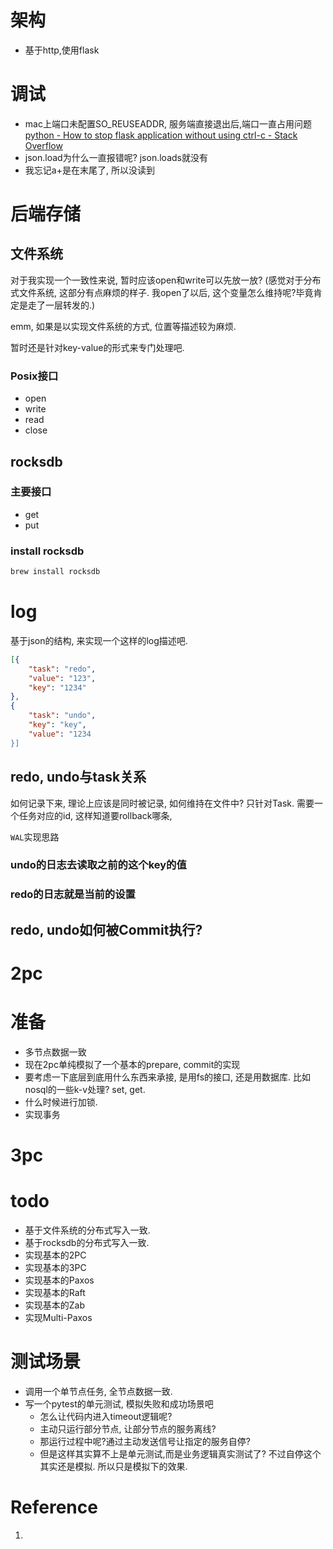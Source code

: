 # 架构
* 基于http,使用flask

# 调试
* mac上端口未配置SO_REUSEADDR, 服务端直接退出后,端口一直占用问题
[python \- How to stop flask application without using ctrl\-c \- Stack Overflow](https://stackoverflow.com/questions/15562446/how-to-stop-flask-application-without-using-ctrl-c)
* json.load为什么一直报错呢? json.loads就没有
* 我忘记a+是在末尾了, 所以没读到
# 后端存储
## 文件系统
对于我实现一个一致性来说, 暂时应该open和write可以先放一放? (感觉对于分布式文件系统, 这部分有点麻烦的样子. 我open了以后, 这个变量怎么维持呢?毕竟肯定是走了一层转发的.)

emm, 如果是以实现文件系统的方式, 位置等描述较为麻烦. 

暂时还是针对key-value的形式来专门处理吧.

### Posix接口
* open
* write
* read
* close


## rocksdb
### 主要接口
* get
* put




### install rocksdb

``` bash
brew install rocksdb
```


# log
基于json的结构, 来实现一个这样的log描述吧.

``` json
[{
    "task": "redo",
    "value": "123",
    "key": "1234"
},
{
    "task": "undo",
    "key": "key",
    "value": "1234
}]

```

## redo, undo与task关系
如何记录下来, 理论上应该是同时被记录, 如何维持在文件中?
只针对Task.
需要一个任务对应的id, 这样知道要rollback哪条, 


`WAL`实现思路

### undo的日志去读取之前的这个key的值

### redo的日志就是当前的设置

## redo, undo如何被Commit执行?


# 2pc
# 准备
* 多节点数据一致
* 现在2pc单纯模拟了一个基本的prepare, commit的实现
* 要考虑一下底层到底用什么东西来承接, 是用fs的接口, 还是用数据库. 比如nosql的一些k-v处理? set, get.
* 什么时候进行加锁.
* 实现事务
# 3pc

# todo
* 基于文件系统的分布式写入一致.
* 基于rocksdb的分布式写入一致.
* 实现基本的2PC
* 实现基本的3PC
* 实现基本的Paxos
* 实现基本的Raft
* 实现基本的Zab
* 实现Multi-Paxos

# 测试场景
* 调用一个单节点任务, 全节点数据一致.
* 写一个pytest的单元测试, 模拟失败和成功场景吧
  * 怎么让代码内进入timeout逻辑呢?
  * 主动只运行部分节点, 让部分节点的服务离线?
  * 那运行过程中呢?通过主动发送信号让指定的服务自停?
  * 但是这样其实算不上是单元测试,而是业务逻辑真实测试了? 不过自停这个其实还是模拟. 所以只是模拟下的效果.







# Reference
1. 